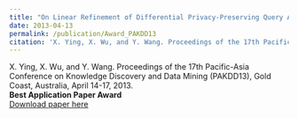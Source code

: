 ```yaml
---
title: "On Linear Refinement of Differential Privacy-Preserving Query Answering"
date: 2013-04-13
permalink: /publication/Award_PAKDD13
citation: 'X. Ying, X. Wu, and Y. Wang. Proceedings of the 17th Pacific-Asia Conference on Knowledge Discovery and Data Mining (PAKDD13), Gold Coast, Australia, April 14-17, 2013. (Best Application Paper Award)'
---
```


X. Ying, X. Wu, and Y. Wang. Proceedings of the 17th Pacific-Asia Conference on Knowledge Discovery and Data Mining (PAKDD13), Gold Coast, Australia, April 14-17, 2013. <br>
<b>Best Application Paper Award</b> <br>
[Download paper here](http://vwangyue.github.io/files/Award_PAKDD13.pdf)
